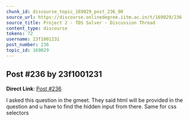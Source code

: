 ```yaml
---
chunk_id: discourse_topic_169029_post_236_00
source_url: https://discourse.onlinedegree.iitm.ac.in/t/169029/236
source_title: Project 2 - TDS Solver - Discussion Thread
content_type: discourse
tokens: 72
username: 23f1001231
post_number: 236
topic_id: 169029
---
```


## Post #236 by 23f1001231

**Direct Link**: [Post #236](https://discourse.onlinedegree.iitm.ac.in/t/169029/236)

I asked this question in the gmeet. They said html will be provided in the question and u have to find the hidden input from there. Same for css selectors
